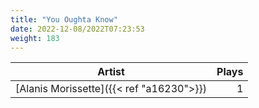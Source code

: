 ```yaml
---
title: "You Oughta Know"
date: 2022-12-08/2022T07:23:53
weight: 183
---
```




 Artist | Plays 
----- | -----:
[Alanis Morissette]({{< ref "a16230">}}) | 1
